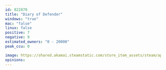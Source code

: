 ```yaml
---
id: 822870
title: "Diary of Defender"
windows: "true"
mac: "false"
linux: false
positive: 7
negative: 9
estimated_owners: "0 - 20000"
peak_ccu: 0

image: https://shared.akamai.steamstatic.com/store_item_assets/steam/apps/822870/header.jpg?t=1533110764
opinions:
---
```

